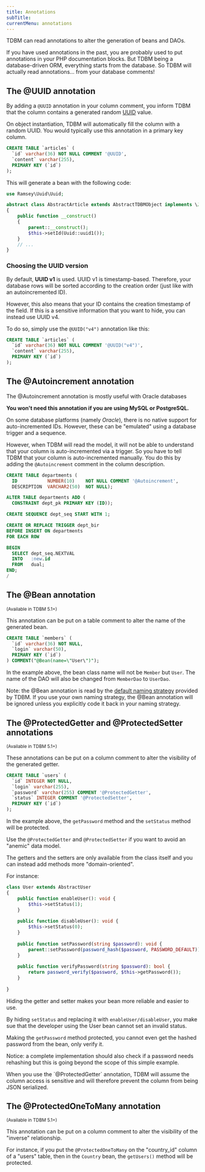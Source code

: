 ```yaml
---
title: Annotations
subTitle: 
currentMenu: annotations
---
```


TDBM can read annotations to alter the generation of beans and DAOs.

If you have used annotations in the past, you are probably used to put annotations in your PHP documentation blocks.
But TDBM being a database-driven ORM, everything starts from the database. So TDBM will actually read annotations... from your database comments!

The @UUID annotation
--------------------

By adding a `@UUID` annotation in your column comment, you inform TDBM that the column contains a generated random [UUID](https://en.wikipedia.org/wiki/Universally_unique_identifier#Version_1_.28date-time_and_MAC_address.29) value.

On object instantiation, TDBM will automatically fill the column with a random UUID. You would typically use this annotation in a primary key column.

```sql
CREATE TABLE `articles` (
  `id` varchar(36) NOT NULL COMMENT '@UUID',
  `content` varchar(255),
  PRIMARY KEY (`id`)
);
```

This will generate a bean with the following code:

```php
use Ramsey\Uuid\Uuid;

abstract class AbstractArticle extends AbstractTDBMObject implements \JsonSerializable
{
    public function __construct()
    {
        parent::__construct();
        $this->setId(Uuid::uuid1());
    }
    // ...
}
```

### Choosing the UUID version

By default, **UUID v1** is used. UUID v1 is timestamp-based. Therefore, your database rows will be sorted according to the creation order (just like with an autoincremented ID).

However, this also means that your ID contains the creation timestamp of the field. If this is a sensitive information that you want to hide, you can instead use UUID v4.

To do so, simply use the `@UUID("v4")` annotation like this:

```sql
CREATE TABLE `articles` (
  `id` varchar(36) NOT NULL COMMENT '@UUID("v4")',
  `content` varchar(255),
  PRIMARY KEY (`id`)
);
```

The @Autoincrement annotation
-----------------------------

<div class="alert alert-danger">The @Autoincrement annotation is mostly useful with Oracle databases</div>

**You won't need this annotation if you are using MySQL or PostgreSQL.**

On some database platforms (namely *Oracle*), there is no native support for auto-incremented IDs. However, these can be "emulated" using a database trigger and a sequence.

However, when TDBM will read the model, it will not be able to understand that your column is auto-incremented via a trigger. So you have to tell TDBM that your column is auto-incremented manually. You do this by adding the `@Autoincrement` comment in the column description.

```sql
CREATE TABLE departments (
  ID           NUMBER(10)    NOT NULL COMMENT '@Autoincrement',
  DESCRIPTION  VARCHAR2(50)  NOT NULL);

ALTER TABLE departments ADD (
  CONSTRAINT dept_pk PRIMARY KEY (ID));

CREATE SEQUENCE dept_seq START WITH 1;

CREATE OR REPLACE TRIGGER dept_bir 
BEFORE INSERT ON departments 
FOR EACH ROW

BEGIN
  SELECT dept_seq.NEXTVAL
  INTO   :new.id
  FROM   dual;
END;
/
```

The @Bean annotation
--------------------
<small>(Available in TDBM 5.1+)</small>

This annotation can be put on a table comment to alter the name of the generated bean.

```sql
CREATE TABLE `members` (
  `id` varchar(36) NOT NULL,
  `login` varchar(50),
  PRIMARY KEY (`id`)
) COMMENT("@Bean(name=\"User\")");
```

In the example above, the bean class name will not be `Member` but `User`.
The name of the DAO will also be changed from `MemberDao` to `UserDao`.

<div class="alert alert-info">Note: the @Bean annotation is read by the <a href="configuring_naming.md">default naming strategy</a> provided by TDBM.
If you use your own naming strategy, the @Bean annotation will be ignored unless you explicitly code it back in your
naming strategy.</div>


The @ProtectedGetter and @ProtectedSetter annotations
-----------------------------------------------------
<small>(Available in TDBM 5.1+)</small>

These annotations can be put on a column comment to alter the visibility of the generated getter.

```sql
CREATE TABLE `users` (
  `id` INTEGER NOT NULL,
  `login` varchar(255),
  `password` varchar(255) COMMENT '@ProtectedGetter',
  `status` INTEGER COMMENT '@ProtectedSetter',
  PRIMARY KEY (`id`)
);
```

In the example above, the `getPassword` method and the `setStatus` method will be protected.

Use the `@ProtectedGetter` and `@ProtectedSetter` if you want to avoid an "anemic" data model.

The getters and the setters are only available from the class itself and you can instead add methods more
"domain-oriented".

For instance:

```php
class User extends AbstractUser
{
    public function enableUser(): void {
        $this->setStatus(1);
    }
    
    public function disableUser(): void {
        $this->setStatus(0);
    }
    
    public function setPassword(string $password): void {
        parent::setPassword(password_hash($password, PASSWORD_DEFAULT));
    }
    
    public function verifyPassword(string $password): bool {
        return password_verify($password, $this->getPassword());
    }
    
}
```

Hiding the getter and setter makes your bean more reliable and easier to use.

By hiding `setStatus` and replacing it with `enableUser/disableUser`, you make sue
that the developer using the User bean cannot set an invalid status.

Making the `getPassword` method protected, you cannot even get the hashed password from the bean, only verify it.

Notice: a complete implementation should also check if a password needs rehashing but this is going beyond the scope of this simple example.

<div class="alert alert-info">When you use the `@ProtectedGetter` annotation, TDBM will assume the column
access is sensitive and will therefore prevent the column from being JSON serialized.</div>

The @ProtectedOneToMany annotation
----------------------------------
<small>(Available in TDBM 5.1+)</small>

This annotation can be put on a column comment to alter the visibility of the "inverse" relationship.

For instance, if you put the `@ProtectedOneToMany` on the "country_id" column of a "users" table,
then in the `Country` bean, the `getUsers()` method will be protected.
